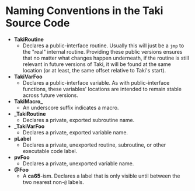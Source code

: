 # Naming Conventions in the Taki Source Code

 * **TakiRoutine**
   * Declares a public-interface routine. Usually this will just be a
     `jmp` to the "real" internal routine. Providing these public
     versions ensures that no matter what changes happen underneath, if
     the routine is still relevant in future versions of Taki, it will
     be found at the same location (or at least, the same offset
     relative to Taki's start).
 * **TakiVarFoo**
   * Declares a public-interface variable. As with public-interface
     functions, these variables' locations are intended to remain
     stable across future versions.
 * **TakiMacro_**
   * An underscore suffix indicates a macro.
 * **_TakiRoutine**
   * Declares a private, exported subroutine name.
 * **_TakiVarFoo**
   * Declares a private, exported variable name.
 * **pLabel**
   * Declares a private, unexported routine, subroutine, or other
     executable code label.
 * **pvFoo**
   * Declares a private, unexported variable name.
 * **@Foo**
   * A **ca65**-ism. Declares a label that is only visible until between
     the two nearest non-`@` labels.
